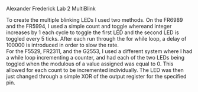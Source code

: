 Alexander Frederick
Lab 2 MultiBlink

To create the multiple blinking LEDs I used two methods. On the FR6989 and the FR5994, I used a simple count and toggle whereand integer increases by 1 each cycle to toggle the first LED and the second LED is toggled every 5 ticks. After each run through the for while loop, a delay of 100000 is introduced in order to slow the rate.\
For the F5529, FR2311, and the G2553, I used a different system where I had a while loop incrementing a counter, and had each of the two LEDs being toggled when the modulous of a value assigned was equal to 0. This allowed for each count to be incremented individually. The LED was then just changed through a simple XOR of the output register for the specified pin.